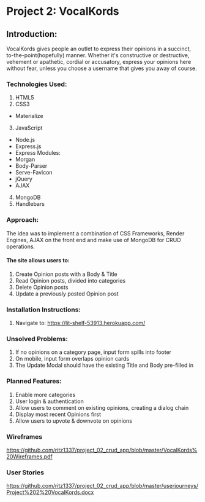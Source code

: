 
# Project 2: VocalKords

## Introduction:

VocalKords gives people an outlet to express their opinions in a succinct, to-the-point(hopefully) manner.
Whether it's constructive or destructive, vehement or apathetic, cordial or accusatory, express your opinions here without fear, unless you choose a username that gives you away of course.

### Technologies Used:

1. HTML5
2. CSS3
 * Materialize
3. JavaScript
 * Node.js
 * Express.js
 * Express Modules:
 * Morgan
 * Body-Parser
 * Serve-Favicon
 * jQuery
 * AJAX
4. MongoDB
5. Handlebars

### Approach:

The idea was to implement a combination of CSS Frameworks, Render Engines, AJAX on the front end and make use of MongoDB for CRUD operations.

#### The site allows users to:
1. Create Opinion posts with a Body & Title
2. Read Opinion posts, divided into categories
3. Delete Opinion posts
4. Update a previously posted Opinion post

### Installation Instructions:
1. Navigate to: https://lit-shelf-53913.herokuapp.com/

### Unsolved Problems:
1. If no opinions on a category page, input form spills into footer
2. On mobile, input form overlaps opinion cards
3. The Update Modal should have the existing Title and Body pre-filled in

### Planned Features:
1. Enable more categories
2. User login & authentication
3. Allow users to comment on existing opinions, creating a dialog chain
4. Display most recent Opinions first
5. Allow users to upvote & downvote on opinions

### Wireframes
https://github.com/ritz1337/project_02_crud_app/blob/master/VocalKords%20Wireframes.pdf

### User Stories
https://github.com/ritz1337/project_02_crud_app/blob/master/userjourneys/Project%202%20VocalKords.docx
